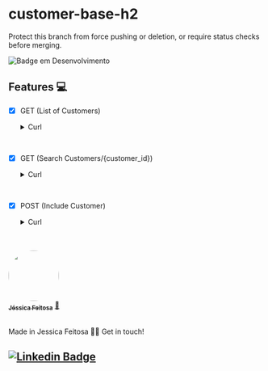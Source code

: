 # customer-base-h2
Protect this branch from force pushing or deletion, or require status checks before merging. 


![Badge em Desenvolvimento](http://img.shields.io/static/v1?label=STATUS&message=EM%20DESENVOLVIMENTO&color=GREEN&style=for-the-badge)


## Features 💻

- [x] GET (List of Customers)
   <details><summary>Curl</summary>
        <p>
  
       curl --location --request GET 'http://localhost:8080/customers' \
       --data-raw ''
<br>

- [x] GET (Search Customers/{customer_id})
   <details><summary>Curl</summary>
        <p>
  
       curl --location --request GET 'http://localhost:8080/customers/39608403811' \
       --data-raw ''
<br>

- [x] POST (Include Customer)
   <details><summary>Curl</summary>
        <p>
  
       curl --location --request POST 'http://localhost:8080/customers' \
       --header 'Content-Type: application/json' \
       --data-raw '{
       "customer_id": 39608403811,
       "dateBirth": "06/10/1992",
       "nameCustomer": "Jesga",
       "personCode": "010101",
       "sex": "F",
       "sexDescription": "Feminino",
       "maritalStatusCode": "S",
       "maritalStatusDescription": "Solteira",
       "documentTypeCode": "RG",
       "documentTypeDescription": "RG",
       "numberDocument": "487682580",
       "documentIssuanceDate": "28/08/2020",
       "issuingBody": "test",
       "issuingState": "test",
       "acronymEmitter": "test",
       "stateNumber": "test",
       "ageEmancipatedMinor": "",
       "employeeRegistration": "",
       "companyCode": "91"
      }'
<br>
<br>





<a href="https://github.com/JehhFeitosa">
 <img style="border-radius: 50%;" src="https://avatars.githubusercontent.com/u/58116519?s=400&u=8b96c6759c724308b3cfb9e6a2480fad3f5107c2&v=4" width="100px;" alt=""/>
 <br />
 <sub><b>Jéssica Feitosa</b></sub></a> <a href="https://www.linkedin.com/in/j%C3%A9ssicafeitosa/" title="Rocketseat">🚀</a>
<br>
<br>

Made in Jessica Feitosa 👋🏽 Get in touch!

[![Linkedin Badge](https://img.shields.io/badge/-Jessica-blue?style=flat-square&logo=Linkedin&logoColor=white&link=https://www.linkedin.com/in/jéssicafeitosa/)](https://www.linkedin.com/in/jéssicafeitosa/)
---

